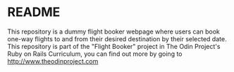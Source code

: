 # README

This repository is a dummy flight booker webpage where users can book one-way flights to and from their desired destination by their selected date. This repository is part of the "Flight Booker" project in The Odin Project's Ruby on Rails Curriculum, you can find out more by going to http://www.theodinproject.com
